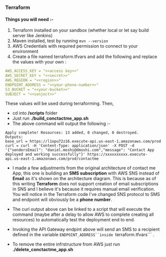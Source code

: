 ### Terraform

#### Things you will need :- 

1. Terraform installed on your sandbox (whether local or let say build server like Jenkins) 
2. Maven installed, test by running ```mvn --version```
3. AWS Credentials with required permission to connect to your environment
4. Create a file named terraform.tfvars and add the following and replace the values with your own : 
   
 ```yaml  
AWS_ACCESS_KEY = "<<access key>>"
AWS_SECRET_KEY = "<<secret>>"
AWS_REGION = "<<region>>"
ENDPOINT_ADDRESS = "<<your-phone-number>>"
S3_BUCKET = "<<your-bucket>>"
SUBJECT = "<<sonject>>"
```

These values will be used during terraforming. Then,

* cd into  __/scripts__ folder
* Just run __./build_conctactme_app.sh__ 
* The above command will output the following :- 
  
 ```
Apply complete! Resources: 13 added, 0 changed, 0 destroyed.
Outputs:
base_url = https://l1opu72z16.execute-api.us-east-1.amazonaws.com/prod
curl = curl -H 'Content-Type: application/json' -X POST -d '{"sendersEmail": "daniel.moshi@dmoshi.com","message": "Contact App deployed and working successfully"}' https://xxxxxxxxxx.execute-api.us-east-1.amazonaws.com/prod/contactme
```

* I made a few adjustments from the original architecture of contact me App, this one is building an __SMS subscription__ with AWS SNS instead of __Email__ as it's shown on the architecture diagram. This is because as of this writing __Terraform__ does not support creation of email subscriptions in SNS and I believe it's because it requires manual email verification. You will notice in the Terraform code I've changed SNS protocol to SMS and endpoint will obviously be a __phone number__. 

* The curl output above can be linked to a script that will execute the command (maybe after a delay to allow AWS to complete creating all resources) to automatically test the deployment end to end. 

* Invoking the API Gateway endpint above will send an SMS to a recipient defined in the variable ```ENDPOINT_ADDRESS``inside ```terraform.tfvars``` . 

* To remove the entire infrstructure from AWS just run __./delete_conctactme_app.sh__

